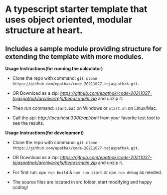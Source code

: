 
# A typescript starter template that uses object oriented, modular structure at heart.

## Includes a sample module providing structure for extending the template with more modules. ##

**Usage Instructions(for running the calculator)**

- Clone the repo with command: `git clone https://github.com/epathak/code-20211027-tejaspathak.git`.

- OR Download as a zip: *https://github.com/epathak/code-20211027-tejaspathak/archive/refs/heads/main.zip* and unzip it.

- Then run command: `start.bat` on Windows or `start.sh` on Linux/Mac.

- Call the api: *http://localhost:3000/api/bmi* from your favorite test tool to see the results.

**Usage Instructions(for development)**

- Clone the repo with command: `git clone https://github.com/epathak/code-20211027-tejaspathak.git`.

- OR Download as a zip: *https://github.com/epathak/code-20211027-tejaspathak/archive/refs/heads/main.zip* and unzip it.

- For first run: `npm run build` & `npm run start` or `npm run debug` as needed.

- The source files are located in src folder, start modifying and happy coding!
